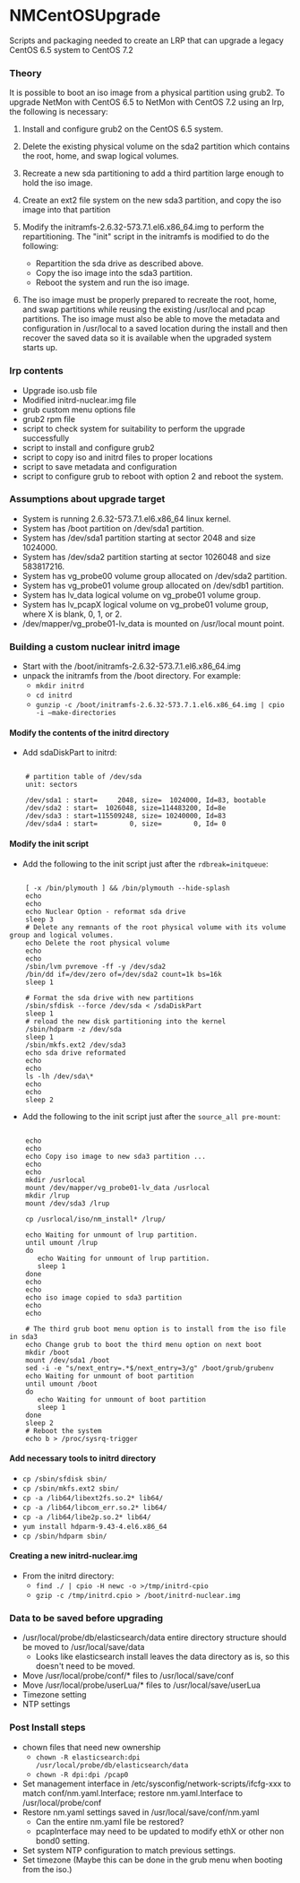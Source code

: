 # NMCentOSUpgrade
Scripts and packaging needed to create an LRP that can upgrade a legacy CentOS 6.5 system to CentOS 7.2

### Theory
It is possible to boot an iso image from a physical partition using grub2. To upgrade NetMon with CentOS 6.5 to NetMon with CentOS 7.2 using an lrp, the following is necessary:<br>
1. Install and configure grub2 on the CentOS 6.5 system.<br>
2. Delete the existing physical volume on the sda2 partition which contains the root, home, and swap logical volumes.<br>
3. Recreate a new sda partitioning to add a third partition large enough to hold the iso image.<br>
4. Create an ext2 file system on the new sda3 partition, and copy the iso image into that partition<br>
5. Modify the initramfs-2.6.32-573.7.1.el6.x86_64.img to perform the repartitioning. The "init" script in the initramfs is modified to do the following:<br>

    * Repartition the sda drive as described above.
    * Copy the iso image into the sda3 partition.
    * Reboot the system and run the iso image.

6. The iso image must be properly prepared to recreate the root, home, and swap partitions while reusing the existing /usr/local and pcap partitions. The iso image must also be able to move the metadata and configuration in /usr/local to a saved location during the install and then recover the saved data so it is available when the upgraded system starts up.<br>

### lrp contents
  * Upgrade iso.usb file
  * Modified initrd-nuclear.img file
  * grub custom menu options file
  * grub2 rpm file
  * script to check system for suitability to perform the upgrade successfully
  * script to install and configure grub2
  * script to copy iso and initrd files to proper locations
  * script to save metadata and configuration
  * script to configure grub to reboot with option 2 and reboot the system.

### Assumptions about upgrade target
  * System is running 2.6.32-573.7.1.el6.x86_64 linux kernel.
  * System has /boot partition on /dev/sda1 partition.
  * System has /dev/sda1 partition starting at sector 2048 and size 1024000.
  * System has /dev/sda2 partition starting at sector 1026048 and size 583817216.
  * System has vg_probe00 volume group allocated on /dev/sda2 partition.
  * System has vg_probe01 volume group allocated on /dev/sdb1 partition.
  * System has lv_data logical volume on vg_probe01 volume group.
  * System has lv_pcapX logical volume on vg_probe01 volume group, where X is blank, 0, 1, or 2.
  * /dev/mapper/vg_probe01-lv_data is mounted on /usr/local mount point.

### Building a custom nuclear initrd image
  * Start with the /boot/initramfs-2.6.32-573.7.1.el6.x86_64.img
  * unpack the initramfs from the /boot directory. For example:
    * `mkdir initrd`
    * `cd initrd`
    * `gunzip -c /boot/initramfs-2.6.32-573.7.1.el6.x86_64.img | cpio -i –make-directories`

#### Modify the contents of the initrd directory

  * Add sdaDiskPart to initrd:
<pre><code>
    # partition table of /dev/sda
    unit: sectors

    /dev/sda1 : start=     2048, size=  1024000, Id=83, bootable
    /dev/sda2 : start=  1026048, size=114483200, Id=8e
    /dev/sda3 : start=115509248, size= 10240000, Id=83
    /dev/sda4 : start=        0, size=        0, Id= 0
</code></pre>

#### Modify the init script
  * Add the following to the init script just after the `rdbreak=initqueue`:
<pre><code>
    [ -x /bin/plymouth ] && /bin/plymouth --hide-splash
    echo
    echo
    echo Nuclear Option - reformat sda drive
    sleep 3
    # Delete any remnants of the root physical volume with its volume group and logical volumes.
    echo Delete the root physical volume
    echo
    echo
    /sbin/lvm pvremove -ff -y /dev/sda2
    /bin/dd if=/dev/zero of=/dev/sda2 count=1k bs=16k
    sleep 1
    
    # Format the sda drive with new partitions
    /sbin/sfdisk --force /dev/sda < /sdaDiskPart
    sleep 1
    # reload the new disk partitioning into the kernel
    /sbin/hdparm -z /dev/sda
    sleep 1
    /sbin/mkfs.ext2 /dev/sda3
    echo sda drive reformated
    echo
    echo
    ls -lh /dev/sda\*
    echo
    echo
    sleep 2
</code></pre>

  * Add the following to the init script just after the `source_all pre-mount`:
<pre><code>
    echo
    echo
    echo Copy iso image to new sda3 partition ...
    echo
    echo
    mkdir /usrlocal
    mount /dev/mapper/vg_probe01-lv_data /usrlocal
    mkdir /lrup
    mount /dev/sda3 /lrup
    
    cp /usrlocal/iso/nm_install* /lrup/
    
    echo Waiting for unmount of lrup partition.
    until umount /lrup
    do
       echo Waiting for unmount of lrup partition.
       sleep 1
    done
    echo
    echo
    echo iso image copied to sda3 partition
    echo
    echo
    
    # The third grub boot menu option is to install from the iso file in sda3
    echo Change grub to boot the third menu option on next boot
    mkdir /boot
    mount /dev/sda1 /boot
    sed -i -e "s/next_entry=.*$/next_entry=3/g" /boot/grub/grubenv
    echo Waiting for unmount of boot partition
    until umount /boot
    do
       echo Waiting for unmount of boot partition
       sleep 1
    done
    sleep 2
    # Reboot the system
    echo b > /proc/sysrq-trigger
</code></pre>


#### Add necessary tools to initrd directory

  * `cp /sbin/sfdisk sbin/`
  * `cp /sbin/mkfs.ext2 sbin/`
  * `cp -a /lib64/libext2fs.so.2* lib64/`
  * `cp -a /lib64/libcom_err.so.2* lib64/`
  * `cp -a /lib64/libe2p.so.2* lib64/`
  * `yum install hdparm-9.43-4.el6.x86_64`
  * `cp /sbin/hdparm sbin/`

#### Creating a new initrd-nuclear.img
  * From the initrd directory:
    * `find ./ | cpio -H newc -o >/tmp/initrd-cpio`
    * `gzip -c /tmp/initrd.cpio > /boot/initrd-nuclear.img`

### Data to be saved before upgrading
  * /usr/local/probe/db/elasticsearch/data entire directory structure should be moved to /usr/local/save/data
    * Looks like elasticsearch install leaves the data directory as is, so this doesn't need to be moved.
  * Move /usr/local/probe/conf/\* files to /usr/local/save/conf
  * Move /usr/local/probe/userLua/\* files to /usr/local/save/userLua
  * Timezone setting
  * NTP settings


### Post Install steps
  * chown files that need new ownership
    * `chown -R elasticsearch:dpi /usr/local/probe/db/elasticsearch/data`
    * `chown -R dpi:dpi /pcap0`
  * Set management interface in /etc/sysconfig/network-scripts/ifcfg-xxx to match conf/nm.yaml.Interface; restore nm.yaml.Interface to /usr/local/probe/conf
  * Restore nm.yaml settings saved in /usr/local/save/conf/nm.yaml
    * Can the entire nm.yaml file be restored?
    * pcapInterface may need to be updated to modify ethX or other non bond0 setting.
  * Set system NTP configuration to match previous settings.
  * Set timezone (Maybe this can be done in the grub menu when booting from the iso.)
